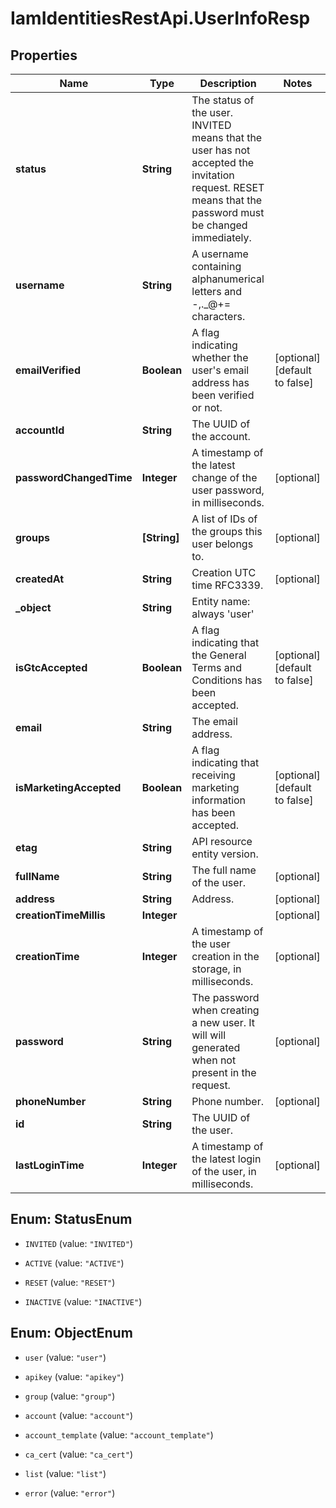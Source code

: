 # IamIdentitiesRestApi.UserInfoResp

## Properties
Name | Type | Description | Notes
------------ | ------------- | ------------- | -------------
**status** | **String** | The status of the user. INVITED means that the user has not accepted the invitation request. RESET means that the password must be changed immediately. | 
**username** | **String** | A username containing alphanumerical letters and -,._@+&#x3D; characters. | 
**emailVerified** | **Boolean** | A flag indicating whether the user&#39;s email address has been verified or not. | [optional] [default to false]
**accountId** | **String** | The UUID of the account. | 
**passwordChangedTime** | **Integer** | A timestamp of the latest change of the user password, in milliseconds. | [optional] 
**groups** | **[String]** | A list of IDs of the groups this user belongs to. | [optional] 
**createdAt** | **String** | Creation UTC time RFC3339. | [optional] 
**_object** | **String** | Entity name: always &#39;user&#39; | 
**isGtcAccepted** | **Boolean** | A flag indicating that the General Terms and Conditions has been accepted. | [optional] [default to false]
**email** | **String** | The email address. | 
**isMarketingAccepted** | **Boolean** | A flag indicating that receiving marketing information has been accepted. | [optional] [default to false]
**etag** | **String** | API resource entity version. | 
**fullName** | **String** | The full name of the user. | [optional] 
**address** | **String** | Address. | [optional] 
**creationTimeMillis** | **Integer** |  | [optional] 
**creationTime** | **Integer** | A timestamp of the user creation in the storage, in milliseconds. | [optional] 
**password** | **String** | The password when creating a new user. It will will generated when not present in the request. | [optional] 
**phoneNumber** | **String** | Phone number. | [optional] 
**id** | **String** | The UUID of the user. | 
**lastLoginTime** | **Integer** | A timestamp of the latest login of the user, in milliseconds. | [optional] 


<a name="StatusEnum"></a>
## Enum: StatusEnum


* `INVITED` (value: `"INVITED"`)

* `ACTIVE` (value: `"ACTIVE"`)

* `RESET` (value: `"RESET"`)

* `INACTIVE` (value: `"INACTIVE"`)




<a name="ObjectEnum"></a>
## Enum: ObjectEnum


* `user` (value: `"user"`)

* `apikey` (value: `"apikey"`)

* `group` (value: `"group"`)

* `account` (value: `"account"`)

* `account_template` (value: `"account_template"`)

* `ca_cert` (value: `"ca_cert"`)

* `list` (value: `"list"`)

* `error` (value: `"error"`)




